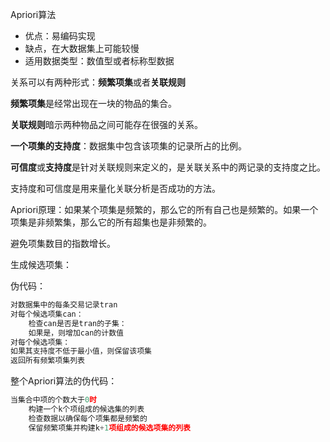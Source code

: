 Apriori算法

- 优点：易编码实现
- 缺点，在大数据集上可能较慢
- 适用数据类型：数值型或者标称型数据

关系可以有两种形式：**频繁项集**或者**关联规则**

**频繁项集**是经常出现在一块的物品的集合。

**关联规则**暗示两种物品之间可能存在很强的关系。

**一个项集的支持度**：数据集中包含该项集的记录所占的比例。

**可信度**或**支持度**是针对关联规则来定义的，是关联关系中的两记录的支持度之比。

支持度和可信度是用来量化关联分析是否成功的方法。



Apriori原理：如果某个项集是频繁的，那么它的所有自己也是频繁的。如果一个项集是非频繁集，那么它的所有超集也是非频繁的。

避免项集数目的指数增长。



生成候选项集：

伪代码：

```py
对数据集中的每条交易记录tran
对每个候选项集can：
	检查can是否是tran的子集：
	如果是，则增加can的计数值
对每个候选项集：
如果其支持度不低于最小值，则保留该项集
返回所有频繁项集列表
```

整个Apriori算法的伪代码：
```python
当集合中项的个数大于0时
    构建一个k个项组成的候选集的列表
    检查数据以确保每个项集都是频繁的
    保留频繁项集并构建k+1项组成的候选项集的列表
```

